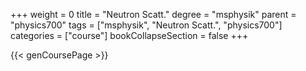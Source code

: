 +++
weight = 0
title = "Neutron Scatt."
degree = "msphysik"
parent = "physics700"
tags = ["msphysik", "Neutron Scatt.", "physics700"]
categories = ["course"]
bookCollapseSection = false
+++

{{< genCoursePage >}}
